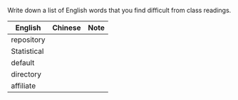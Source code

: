 Write down a list of English words that you find difficult from class readings. 

English|Chinese|Note
---|---|---
repository||
Statistical||
default||
directory||
affiliate||

